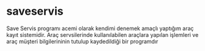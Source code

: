# saveservis
Save Servis programı acemi olarak kendimi denemek amaçlı yaptığım araç kayıt sistemidir.
Araç servsilerinde kullanılabilen araçlara yapılan işlemleri ve araç müşteri bilgilerininin tutulup kaydedildiği bir programdır 

